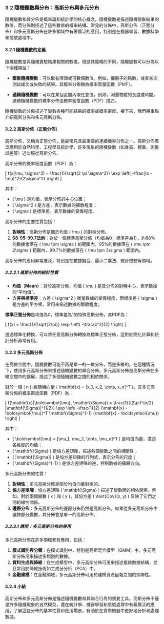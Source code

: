 ### **3.2 隨機變數與分布：高斯分布與多元分布**

隨機變數和其分佈是概率論和統計學的核心概念。隨機變數是描述隨機現象結果的數值，而分佈則描述了這些數值的概率結構。常見的分佈中，高斯分佈（正態分佈）和多元高斯分佈在許多領域中有著廣泛的應用，特別是在機器學習、數據科學和信號處理中。

#### **3.2.1 隨機變數的定義**

隨機變數是與隨機實驗結果相關的數值。根據其範疇的不同，隨機變數可以分為以下兩種類型：

- **離散隨機變數**：可以取有限個或可數個數值。例如，擲骰子的點數，或者某次測試成功或失敗的結果。其概率分佈稱為概率質量函數（PMF）。
  
- **連續隨機變數**：可以在某個區間內取任意值，例如，測量物體的長度或時間。連續隨機變數的概率分佈由概率密度函數（PDF）描述。

隨機變數的分佈描述了變數各種可能結果的概率或概率密度。接下來，我們將重點介紹高斯分佈和多元高斯分佈。

#### **3.2.2 高斯分佈（正態分佈）**

高斯分佈，又稱為正態分佈，是最常見且最重要的連續機率分佈之一。高斯分佈廣泛應用於自然科學、工程學及統計學，許多現象的隨機變數（如身高、體重、測量誤差等）近似服從高斯分佈。

高斯分佈的概率密度函數（PDF）為：

\[
f(x|\mu, \sigma^2) = \frac{1}{\sqrt{2 \pi \sigma^2}} \exp \left( -\frac{(x - \mu)^2}{2\sigma^2} \right)
\]

其中：
- \( \mu \) 是均值，表示分佈的中心位置；
- \( \sigma^2 \) 是方差，表示數據的擴散程度；
- \( \sigma \) 是標準差，表示數據的變異程度。

高斯分佈的主要性質包括：
1. **對稱性**：高斯分佈是關於均值 \( \mu \) 的對稱分佈。
2. **68-95-99.7法則**：對於一個標準高斯分佈（均值為0，標準差為1），約68%的數據會落在 \( \mu \pm \sigma \) 的範圍內，95%的數據落在 \( \mu \pm 2\sigma \) 範圍內，99.7%的數據落在 \( \mu \pm 3\sigma \) 範圍內。

高斯分佈的應用非常廣泛，特別是在數據擬合、最小二乘法、統計檢驗等領域。

##### **3.2.2.1 高斯分佈的統計性質**

- **均值（Mean）**：對於高斯分佈，均值 \( \mu \) 是其分佈的對稱中心，表示數據的“平均值”。
- **方差與標準差**：方差 \( \sigma^2 \) 衡量數據的變異程度，而標準差 \( \sigma \) 是方差的平方根，常用來描述數據的離散程度。

**標準正態分佈**是均值為0，標準差為1的特殊高斯分佈，其PDF為：

\[
f(x) = \frac{1}{\sqrt{2\pi}} \exp \left( -\frac{x^2}{2} \right)
\]

通過標準化轉換，可以將任意高斯分佈轉換為標準正態分佈，這對於簡化計算和統計分析非常有用。

#### **3.2.3 多元高斯分佈**

在高維空間中，隨機變數可能不再是單一的一維分佈，而是多維的。在這種情況下，使用多元高斯分佈來描述隨機變數的聯合分佈。多元高斯分佈是高斯分佈在多維空間中的擴展，描述了多個隨機變數之間的相依關係。

對於一個 \( n \)-維隨機向量 \( \mathbf{x} = [x_1, x_2, \dots, x_n]^T \)，其多元高斯分佈的概率密度函數（PDF）為：

\[
f(\mathbf{x}|\boldsymbol{\mu}, \mathbf{\Sigma}) = \frac{1}{(2\pi)^{n/2} |\mathbf{\Sigma}|^{1/2}} \exp \left( -\frac{1}{2} (\mathbf{x} - \boldsymbol{\mu})^T \mathbf{\Sigma}^{-1} (\mathbf{x} - \boldsymbol{\mu}) \right)
\]

其中：
- \( \boldsymbol{\mu} = [\mu_1, \mu_2, \dots, \mu_n]^T \) 是均值向量，描述各維度的均值；
- \( \mathbf{\Sigma} \) 是協方差矩陣，描述各個變數之間的相關性；
- \( |\mathbf{\Sigma}| \) 是協方差矩陣的行列式，表示分佈的尺度；
- \( \mathbf{\Sigma}^{-1} \) 是協方差矩陣的逆，控制數據的擴展方向。

多元高斯分佈的性質：
1. **對稱性**：多元高斯分佈是關於均值向量對稱的。
2. **協方差矩陣**：協方差矩陣 \( \mathbf{\Sigma} \) 描述了變數間的相依關係。例如，對於兩個變數 \( x \) 和 \( y \)，其協方差 \( \text{Cov}(x, y) \) 反映了它們之間的線性關係。
3. **邊際分佈**：多元高斯分佈的邊際分佈仍然是高斯分佈。如果從多元高斯分佈中選擇部分變數，其分佈會是單一的高斯分佈。

##### **3.2.3.1 應用：多元高斯分佈的使用**

多元高斯分佈在許多領域都有應用，包括：
1. **模式識別與分類**：在模式識別中，特別是高斯混合模型（GMM）中，多元高斯分佈用來描述多類別的數據。
2. **資料生成與降維**：在生成模型中，多元高斯分佈可用來描述複雜數據結構，並且常用於降維技術如主成分分析（PCA）中。
3. **金融建模**：在金融領域，多元高斯分佈可用於建模資產回報之間的關聯性。

#### **3.2.4 小結**

高斯分佈和多元高斯分佈是描述隨機變數和其聯合行為的重要工具。高斯分佈不僅是許多隨機現象的自然模型，還在統計學、機器學習和信號處理中有著廣泛的應用。了解這些分佈的基本性質和應用場景，有助於在實際問題中更好地分析和處理數據。